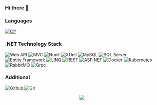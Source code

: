 ### Hi there 👋 

### Languages

[![C#](https://img.shields.io/badge/-C%23-ff69b4)](https://github.com/choicl?tab=repositories&q=&type=&language=c%23&sort=)

### .NET Technology Stack
![Web API](https://img.shields.io/badge/%20-Web%20API-ff69b4)
![MVC](https://img.shields.io/badge/%20-MVC-ff69b4)
![Nunit](https://img.shields.io/badge/%20-NUnit-ff69b4)
![XUnit](https://img.shields.io/badge/-XUnit-ff69b4)
![MySQL](https://img.shields.io/badge/-MySql-ff69b4)
![SQL Server](https://img.shields.io/badge/-SQL%20Server-ff69b4)
![Entity Framework](https://img.shields.io/badge/-Entity%20Framework-ff69b4)
![LINQ](https://img.shields.io/badge/-LINQ-ff69b4)
![REST](https://img.shields.io/badge/-REST-ff69b4)
![ASP.NET](https://img.shields.io/badge/-ASP.NET-ff69b4)
![Docker](https://img.shields.io/badge/-Docker-ff69b4)
![Kubernetes](https://img.shields.io/badge/-Kubernetes-ff69b4)
![RabbitMQ](https://img.shields.io/badge/-RabbitMQ-ff69b4)
![Grpc](https://img.shields.io/badge/-Grpc-ff69b4)

### Additional
![Github](https://img.shields.io/badge/-Github-fff?&logo=Github)
![Git](https://img.shields.io/badge/-Git-fff?&logo=Git)

<p align="center">
  <a href="https://www.linkedin.com/in/mariia-vasylchenko-4133a920a">
    <img src="https://content.linkedin.com/content/dam/me/business/en-us/amp/brand-site/v2/bg/LI-Logo.svg.original.svg" />
  </a>
</p>
